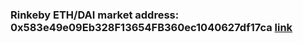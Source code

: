### Rinkeby ETH/DAI market address: 0x583e49e09Eb328F13654FB360ec1040627df17ca [link](https://rinkeby.etherscan.io/address/0x583e49e09Eb328F13654FB360ec1040627df17ca#code)
